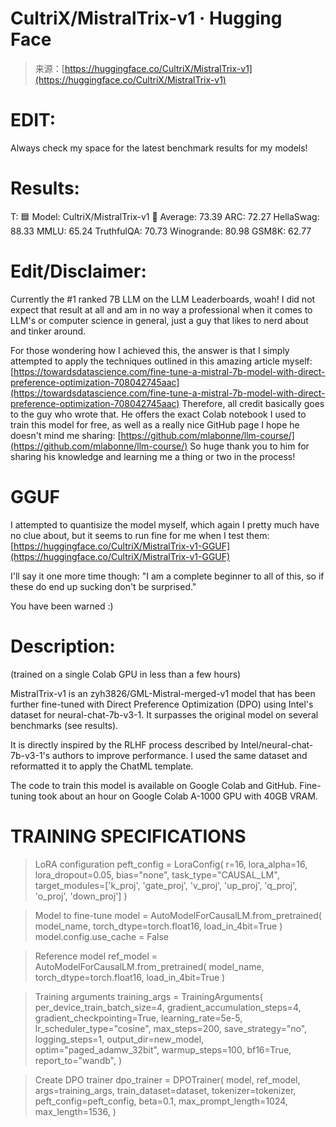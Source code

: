 <!--yml
category: 未分类
date: 2024-05-27 14:31:20
-->

# CultriX/MistralTrix-v1 · Hugging Face

> 来源：[https://huggingface.co/CultriX/MistralTrix-v1](https://huggingface.co/CultriX/MistralTrix-v1)

# [](#edit)EDIT:

Always check my space for the latest benchmark results for my models!

# [](#results)Results:

T: 🟦 Model: CultriX/MistralTrix-v1 📑 Average: 73.39 ARC: 72.27 HellaSwag: 88.33 MMLU: 65.24 TruthfulQA: 70.73 Winogrande: 80.98 GSM8K: 62.77

# [](#editdisclaimer)Edit/Disclaimer:

Currently the #1 ranked 7B LLM on the LLM Leaderboards, woah! I did not expect that result at all and am in no way a professional when it comes to LLM's or computer science in general, just a guy that likes to nerd about and tinker around.

For those wondering how I achieved this, the answer is that I simply attempted to apply the techniques outlined in this amazing article myself: [https://towardsdatascience.com/fine-tune-a-mistral-7b-model-with-direct-preference-optimization-708042745aac](https://towardsdatascience.com/fine-tune-a-mistral-7b-model-with-direct-preference-optimization-708042745aac) Therefore, all credit basically goes to the guy who wrote that. He offers the exact Colab notebook I used to train this model for free, as well as a really nice GitHub page I hope he doesn't mind me sharing: [https://github.com/mlabonne/llm-course/](https://github.com/mlabonne/llm-course/) So huge thank you to him for sharing his knowledge and learning me a thing or two in the process!

# [](#gguf)GGUF

I attempted to quantisize the model myself, which again I pretty much have no clue about, but it seems to run fine for me when I test them: [https://huggingface.co/CultriX/MistralTrix-v1-GGUF](https://huggingface.co/CultriX/MistralTrix-v1-GGUF)

I'll say it one more time though: "I am a complete beginner to all of this, so if these do end up sucking don't be surprised."

You have been warned :)

# [](#description)Description:

(trained on a single Colab GPU in less than a few hours)

MistralTrix-v1 is an zyh3826/GML-Mistral-merged-v1 model that has been further fine-tuned with Direct Preference Optimization (DPO) using Intel's dataset for neural-chat-7b-v3-1. It surpasses the original model on several benchmarks (see results).

It is directly inspired by the RLHF process described by Intel/neural-chat-7b-v3-1's authors to improve performance. I used the same dataset and reformatted it to apply the ChatML template.

The code to train this model is available on Google Colab and GitHub. Fine-tuning took about an hour on Google Colab A-1000 GPU with 40GB VRAM.

# [](#training-specifications)TRAINING SPECIFICATIONS

> LoRA configuration peft_config = LoraConfig( r=16, lora_alpha=16, lora_dropout=0.05, bias="none", task_type="CAUSAL_LM", target_modules=['k_proj', 'gate_proj', 'v_proj', 'up_proj', 'q_proj', 'o_proj', 'down_proj'] )

> Model to fine-tune model = AutoModelForCausalLM.from_pretrained( model_name, torch_dtype=torch.float16, load_in_4bit=True ) model.config.use_cache = False

> Reference model ref_model = AutoModelForCausalLM.from_pretrained( model_name, torch_dtype=torch.float16, load_in_4bit=True )

> Training arguments training_args = TrainingArguments( per_device_train_batch_size=4, gradient_accumulation_steps=4, gradient_checkpointing=True, learning_rate=5e-5, lr_scheduler_type="cosine", max_steps=200, save_strategy="no", logging_steps=1, output_dir=new_model, optim="paged_adamw_32bit", warmup_steps=100, bf16=True, report_to="wandb", )

> Create DPO trainer dpo_trainer = DPOTrainer( model, ref_model, args=training_args, train_dataset=dataset, tokenizer=tokenizer, peft_config=peft_config, beta=0.1, max_prompt_length=1024, max_length=1536, )